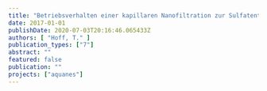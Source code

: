```yaml
---
title: "Betriebsverhalten einer kapillaren Nanofiltration zur Sulfatentfernung in der Trinkwasseraufbereitung"
date: 2017-01-01
publishDate: 2020-07-03T20:16:46.065433Z
authors: [ "Hoff, T." ]
publication_types: ["7"]
abstract: ""
featured: false
publication: ""
projects: ["aquanes"]
---
```


